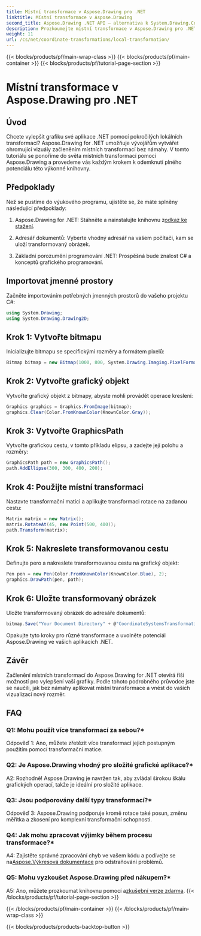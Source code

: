 ```yaml
---
title: Místní transformace v Aspose.Drawing pro .NET
linktitle: Místní transformace v Aspose.Drawing
second_title: Aspose.Drawing .NET API – alternativa k System.Drawing.Common
description: Prozkoumejte místní transformace v Aspose.Drawing pro .NET. Zvyšte grafiku pomocí snadno použitelných kroků.
weight: 11
url: /cs/net/coordinate-transformations/local-transformation/
---
```


{{< blocks/products/pf/main-wrap-class >}}
{{< blocks/products/pf/main-container >}}
{{< blocks/products/pf/tutorial-page-section >}}

# Místní transformace v Aspose.Drawing pro .NET

## Úvod

Chcete vylepšit grafiku své aplikace .NET pomocí pokročilých lokálních transformací? Aspose.Drawing for .NET umožňuje vývojářům vytvářet ohromující vizuály začleněním místních transformací bez námahy. V tomto tutoriálu se ponoříme do světa místních transformací pomocí Aspose.Drawing a provedeme vás každým krokem k odemknutí plného potenciálu této výkonné knihovny.

## Předpoklady

Než se pustíme do výukového programu, ujistěte se, že máte splněny následující předpoklady:

1.  Aspose.Drawing for .NET: Stáhněte a nainstalujte knihovnu z[odkaz ke stažení](https://releases.aspose.com/drawing/net/).

2. Adresář dokumentů: Vyberte vhodný adresář na vašem počítači, kam se uloží transformovaný obrázek.

3. Základní porozumění programování .NET: Prospěšná bude znalost C# a konceptů grafického programování.

## Importovat jmenné prostory

Začněte importováním potřebných jmenných prostorů do vašeho projektu C#:

```csharp
using System.Drawing;
using System.Drawing.Drawing2D;
```

## Krok 1: Vytvořte bitmapu

Inicializujte bitmapu se specifickými rozměry a formátem pixelů:

```csharp
Bitmap bitmap = new Bitmap(1000, 800, System.Drawing.Imaging.PixelFormat.Format32bppPArgb);
```

## Krok 2: Vytvořte grafický objekt

Vytvořte grafický objekt z bitmapy, abyste mohli provádět operace kreslení:

```csharp
Graphics graphics = Graphics.FromImage(bitmap);
graphics.Clear(Color.FromKnownColor(KnownColor.Gray));
```

## Krok 3: Vytvořte GraphicsPath

Vytvořte grafickou cestu, v tomto příkladu elipsu, a zadejte její polohu a rozměry:

```csharp
GraphicsPath path = new GraphicsPath();
path.AddEllipse(300, 300, 400, 200);
```

## Krok 4: Použijte místní transformaci

Nastavte transformační matici a aplikujte transformaci rotace na zadanou cestu:

```csharp
Matrix matrix = new Matrix();
matrix.RotateAt(45, new Point(500, 400));
path.Transform(matrix);
```

## Krok 5: Nakreslete transformovanou cestu

Definujte pero a nakreslete transformovanou cestu na grafický objekt:

```csharp
Pen pen = new Pen(Color.FromKnownColor(KnownColor.Blue), 2);
graphics.DrawPath(pen, path);
```

## Krok 6: Uložte transformovaný obrázek

Uložte transformovaný obrázek do adresáře dokumentů:

```csharp
bitmap.Save("Your Document Directory" + @"CoordinateSystemsTransformations\LocalTransformation_out.png");
```

Opakujte tyto kroky pro různé transformace a uvolněte potenciál Aspose.Drawing ve vašich aplikacích .NET.

## Závěr

Začlenění místních transformací do Aspose.Drawing for .NET otevírá říši možností pro vylepšení vaší grafiky. Podle tohoto podrobného průvodce jste se naučili, jak bez námahy aplikovat místní transformace a vnést do vašich vizualizací nový rozměr.


## FAQ

### Q1: Mohu použít více transformací za sebou?*

Odpověď 1: Ano, můžete zřetězit více transformací jejich postupným použitím pomocí transformační matice.

### Q2: Je Aspose.Drawing vhodný pro složité grafické aplikace?*

A2: Rozhodně! Aspose.Drawing je navržen tak, aby zvládal širokou škálu grafických operací, takže je ideální pro složité aplikace.

### Q3: Jsou podporovány další typy transformací?*

Odpověď 3: Aspose.Drawing podporuje kromě rotace také posun, změnu měřítka a zkosení pro komplexní transformační schopnosti.

### Q4: Jak mohu zpracovat výjimky během procesu transformace?*

 A4: Zajistěte správné zpracování chyb ve vašem kódu a podívejte se na[Aspose.Výkresová dokumentace](https://reference.aspose.com/drawing/net/) pro odstraňování problémů.

### Q5: Mohu vyzkoušet Aspose.Drawing před nákupem?*

 A5: Ano, můžete prozkoumat knihovnu pomocí a[zkušební verze zdarma](https://releases.aspose.com/).
{{< /blocks/products/pf/tutorial-page-section >}}

{{< /blocks/products/pf/main-container >}}
{{< /blocks/products/pf/main-wrap-class >}}

{{< blocks/products/products-backtop-button >}}
